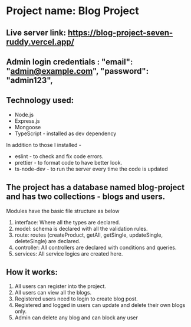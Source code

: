 # Project name: Blog Project
## Live server link:  https://blog-project-seven-ruddy.vercel.app/

## Admin login credentials : "email": "admin@example.com",     "password": "admin123",

## Technology used:
* Node.js
* Express.js
* Mongoose
* TypeScript - installed as dev dependency

In addition to those I installed -
* eslint - to check and fix code errors.
* prettier - to format code to have better look.
* ts-node-dev - to run the server every time the code is updated


## The project has a database named blog-project and has two collections - blogs and users.

Modules have the basic file structure as below

1. interface: Where all the types are declared.
2. model: schema is declared with all the validation rules.
3. route: routes (createProduct, getAll, getSingle, updateSingle, deleteSingle) are declared.
4. controller: All controllers are declared with conditions and queries.
5. services: All service logics are created here.

## How it works:

1. All users can register into the project.
2. All users can view all the blogs.
3. Registered users need to login to create blog post.
3. Registered and logged in users can update and delete their own blogs only.
4. Admin can delete any blog and can block any user



